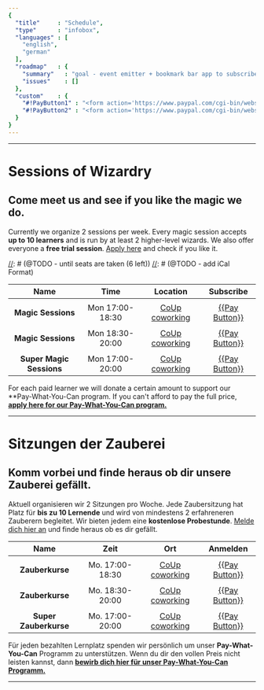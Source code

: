 ```yaml
---
{
  "title"     : "Schedule",
  "type"      : "infobox",
  "languages" : [
    "english",
    "german"
  ],
  "roadmap"   : {
    "summary"   : "goal - event emitter + bookmark bar app to subscribe",
    "issues"    : []
  },
  "custom"    : {
    "#!PayButton1" : "<form action='https://www.paypal.com/cgi-bin/webscr' method='post' target='_top'><input type='hidden' name='cmd' value='_s-xclick'><input type='hidden' name='hosted_button_id' value='XBL642GPC374S'><input type='image' src='https://www.paypalobjects.com/en_US/i/btn/btn_subscribe_SM.gif' border='0' name='submit' alt='PayPal - The safer, easier way to pay online!'><img alt=' border='0' src='https://www.paypalobjects.com/en_US/i/scr/pixel.gif' width='1' height='1'></form>",
    "#!PayButton2" : "<form action='https://www.paypal.com/cgi-bin/webscr' method='post' target='_top'><input type='hidden' name='cmd' value='_s-xclick'><input type='hidden' name='hosted_button_id' value='46KNLUBYJYZUY'><input type='image' src='https://www.paypalobjects.com/en_US/i/btn/btn_subscribe_SM.gif' border='0' name='submit' alt='PayPal - The safer, easier way to pay online!'><img alt=' border='0' src='https://www.paypalobjects.com/en_US/i/scr/pixel.gif' width='1' height='1'></form>"
  }  
}
---
```


---
[](@english)
# Sessions of Wizardry

## Come meet us and see if you like the magic we do.

Currently we organize 2 sessions per week. Every magic session accepts **up to 10 learners** and is run by at least 2 higher-level wizards. We also offer everyone a **free trial session**. [Apply here](mailto:wizard@amigos.institute) and check if you like it.


[//]: # (@TODO - next free workshop - sunday)
[//]: # (@TODO - monday + thursday sessions)
[//]: # (@TODO - until seats are taken (6 left))
[//]: # (@TODO - add iCal Format)

| Name                     |  Time               |          Location          |              Subscribe           |
| :----------------------: |:-------------------:|:--------------------------:|:--------------------------------:| 
|                          |                      |                             |                                  |
| **Magic Sessions** |  Mon 17:00-18:30 | [CoUp coworking][address]  | [{{Pay Button}}](#!PayButton1)   |
|                          |                      |                             |                                  |
| **Magic Sessions** |  Mon 18:30-20:00 | [CoUp coworking][address]  | [{{Pay Button}}](#!PayButton1)   |
|                          |                      |                             |                                  |
| **Super Magic Sessions** | Mon 17:00-20:00  | [CoUp coworking][address]  |  [{{Pay Button}}](#!PayButton2)  |

For each paid learner we will donate a certain amount to support our **Pay-What-You-Can program. If you can't afford to pay the full price, **[apply here for our Pay-What-You-Can program.](mailto:wizard@amigos.institute?Subject=Application:%20For%20the%20Pay-what-you-can%20program&Body=%0D%0A)** 

---
[](@german)
# Sitzungen der Zauberei

## Komm vorbei und finde heraus ob dir unsere Zauberei gefällt.

Aktuell organisieren wir 2 Sitzungen pro Woche. Jede Zaubersitzung hat Platz für **bis zu 10 Lernende** und wird von mindestens 2 erfahreneren Zauberern begleitet. Wir bieten jedem eine **kostenlose Probestunde**. [Melde dich hier an](mailto:wizard@amigos.institute) und finde heraus ob es dir gefällt.


| Name                        |        Zeit      |             Ort            |             Anmelden             |
| :-------------------------: |:-------------------:|:--------------------------:|:--------------------------------:|
|                             |                     |                            |                                  |
| **Zauberkurse** | Mo. 17:00-18:30 |[CoUp coworking][address] |[{{Pay Button}}](#!PayButton1)   |
|                             |                     |                            |                                  |
| **Zauberkurse** | Mo. 18:30-20:00 |[CoUp coworking][address] |[{{Pay Button}}](#!PayButton1)   |
|                             |                     |                            |                                  |
| **Super Zauberkurse**|Mo. 17:00-20:00|[CoUp coworking][address]|[{{Pay Button}}](#!PayButton2) |

Für jeden bezahlten Lernplatz spenden wir persönlich um unser **Pay-What-You-Can** Programm zu unterstützen. Wenn du dir den vollen Preis nicht leisten kannst, dann **[bewirb dich hier für unser Pay-What-You-Can Programm.](mailto:wizard@amigos.institute?Subject=Application:%20For%20the%20Pay-what-you-can%20program&Body=%0D%0A)** 

---

[address]: https://www.google.de/maps/dir//co.up,+Adalbertstra%C3%9Fe+8,+10999+Berlin,+Deutschland/@52.50033,13.419786,17z/data=!4m12!1m3!3m2!1s0x47a84e337e23d413:0x2cfd69e5a9f68f1a!2sco.up!4m7!1m0!1m5!1m1!1s0x47a84e337e23d413:0x2cfd69e5a9f68f1a!2m2!1d13.419786!2d52.50033
